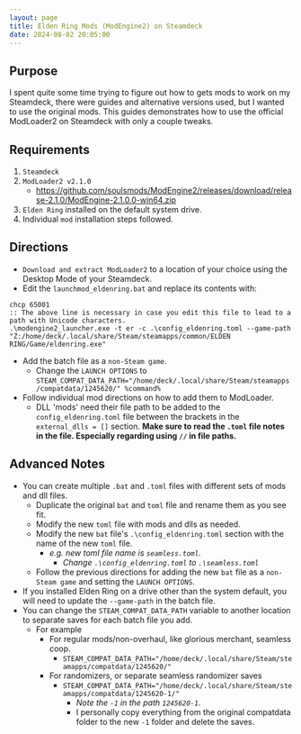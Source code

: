 ```yaml
---
layout: page
title: Elden Ring Mods (ModEngine2) on Steamdeck
date: 2024-08-02 20:05:00
---
```


## Purpose
I spent quite some time trying to figure out how to gets mods to work on my Steamdeck, there were guides and alternative versions used, but I wanted to use the original mods. This guides demonstrates how to use the official ModLoader2 on Steamdeck with only a couple tweaks.

## Requirements
1. `Steamdeck`
2. `ModLoader2 v2.1.0`
    - https://github.com/soulsmods/ModEngine2/releases/download/release-2.1.0/ModEngine-2.1.0.0-win64.zip
3. `Elden Ring` installed on the default system drive.
4. Individual `mod` installation steps followed.

## Directions
- `Download and extract ModLoader2` to a location of your choice using the Desktop Mode of your Steamdeck.
- Edit the `launchmod_eldenring.bat` and replace its contents with:
```text
chcp 65001
:: The above line is necessary in case you edit this file to lead to a path with Unicode characters.
.\modengine2_launcher.exe -t er -c .\config_eldenring.toml --game-path "Z:/home/deck/.local/share/Steam/steamapps/common/ELDEN RING/Game/eldenring.exe"
```
- Add the batch file as a `non-Steam game`.
    - Change the `LAUNCH OPTIONS` to `STEAM_COMPAT_DATA_PATH="/home/deck/.local/share/Steam/steamapps/compatdata/1245620/" %command%`
- Follow individual mod directions on how to add them to ModLoader. 
    - DLL 'mods' need their file path to be added to the `config_eldenring.toml` file between the brackets in the `external_dlls = []` section. **Make sure to read the `.toml` file notes in the file. Especially regarding using `//` in file paths.**

## Advanced Notes
- You can create multiple `.bat` and `.toml` files with different sets of mods and dll files.
    - Duplicate the original `bat` and `toml` file and rename them as you see fit.
    - Modify the new `toml` file with mods and dlls as needed.
    - Modify the new `bat` file's `.\config_eldenring.toml` section with the name of the new `toml` file.
        - *e.g. new toml file name is `seamless.toml`.*
            - *Change `.\config_eldenring.toml` to `.\seamless.toml`*
    - Follow the previous directions for adding the new `bat` file as a `non-Steam game` and setting the `LAUNCH OPTIONS`.
- If you installed Elden Ring on a drive other than the system default, you will need to update the `--game-path` in the batch file.
- You can change the `STEAM_COMPAT_DATA_PATH` variable to another location to separate saves for each batch file you add.
    - For example
        - For regular mods/non-overhaul, like glorious merchant, seamless coop.
            -   `STEAM_COMPAT_DATA_PATH="/home/deck/.local/share/Steam/steamapps/compatdata/1245620/"`
        - For randomizers, or separate seamless randomizer saves
            - `STEAM_COMPAT_DATA_PATH="/home/deck/.local/share/Steam/steamapps/compatdata/1245620-1/"`
                - *Note the `-1` in the path `1245620-1`.*
                - I personally copy everything from the original compatdata folder to the new `-1` folder and delete the saves.
